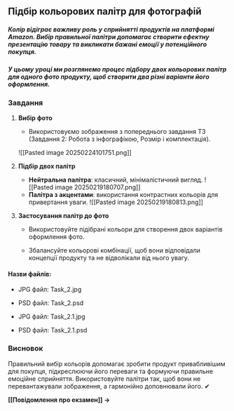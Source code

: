 ## **Підбір кольорових палітр для фотографій**

##### Колір відіграє важливу роль у сприйнятті продуктів на платформі Amazon. Вибір правильної палітри допомагає створити ефектну презентацію товару та викликати бажані емоції у потенційного покупця.

##### У цьому уроці ми розглянемо процес підбору двох кольорових палітр для одного фото продукту, щоб створити два різні варіанти його оформлення.
### **Завдання**

1. **Вибір фото**
    
    - Використовуємо зображення з попереднього завдання ТЗ (Завдання 2: Робота з інфографікою, Розмір і комплектація).
    
    ![[Pasted image 20250224101751.png]]

2. **Підбір двох палітр**
    
    - **Нейтральна палітра**: класичний, мінімалістичний вигляд.
        ![[Pasted image 20250219180707.png]]
    - **Палітра з акцентами**: використання контрастних кольорів для привертання уваги.
        ![[Pasted image 20250219180813.png]]
3. **Застосування палітр до фото**
    
    - Використовуйте підібрані кольори для створення двох варіантів оформлення фото.
        
    - Збалансуйте кольорові комбінації, щоб вони відповідали концепції продукту та не відволікали від нього увагу.

#### Назви файлів:
- JPG файл: Task_2.jpg
- PSD файл: Task_2.psd
  
- JPG файл: Task_2.1.jpg
- PSD файл: Task_2.1.psd
### **Висновок**

Правильний вибір кольорів допомагає зробити продукт привабливішим для покупця, підкреслюючи його переваги та формуючи правильне емоційне сприйняття. Використовуйте палітри так, щоб вони не перевантажували зображення, а гармонійно доповнювали його. ✔

**[[Повідомлення про екзамен]] →**